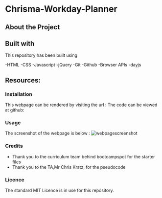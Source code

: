 # Chrisma-Workday-Planner


## About the Project



## Built with

This repository has been built using 

-HTML
-CSS 
-Javascript
-jQuery
-Git 
-Github 
-Browser APIs 
-dayjs

## Resources:




### Installation

This webpage can be rendered by visiting the url : 
The code can be viewed at github: 

### Usage


The screenshot of the webpage is below : ![webpagescreenshot]()

### Credits
- Thank you to the curriculum team behind bootcampspot for the starter files
- Thank you to the TA,Mr Chris Kratz, for the pseudocode




### Licence
The standard MIT Licence is in use for this repository.

